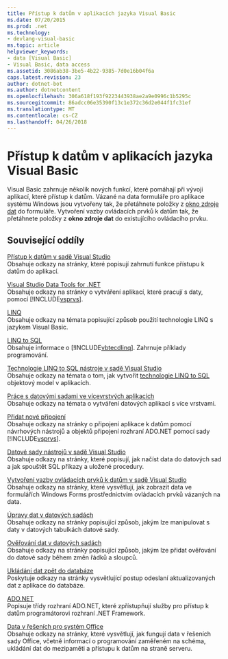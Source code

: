 ```yaml
---
title: Přístup k datům v aplikacích jazyka Visual Basic
ms.date: 07/20/2015
ms.prod: .net
ms.technology:
- devlang-visual-basic
ms.topic: article
helpviewer_keywords:
- data [Visual Basic]
- Visual Basic, data access
ms.assetid: 3086ab38-3be5-4b22-9385-7d0e16b04f6a
caps.latest.revision: 23
author: dotnet-bot
ms.author: dotnetcontent
ms.openlocfilehash: 306a618f193f9223443938ae2a9e0996c1b5295c
ms.sourcegitcommit: 86adcc06e35390f13c1e372c36d2e044f1fc31ef
ms.translationtype: MT
ms.contentlocale: cs-CZ
ms.lasthandoff: 04/26/2018
---
```

# <a name="accessing-data-in-visual-basic-applications"></a>Přístup k datům v aplikacích jazyka Visual Basic
Visual Basic zahrnuje několik nových funkcí, které pomáhají při vývoji aplikací, které přístup k datům. Vázané na data formuláře pro aplikace systému Windows jsou vytvořeny tak, že přetáhnete položky z [okno zdroje dat](/visualstudio/data-tools/add-new-data-sources) do formuláře. Vytvoření vazby ovládacích prvků k datům tak, že přetáhnete položky z **okno zdroje dat** do existujícího ovládacího prvku.  
  
## <a name="related-sections"></a>Související oddíly  
 [Přístup k datům v sadě Visual Studio](/visualstudio/data-tools/)  
 Obsahuje odkazy na stránky, které popisují zahrnutí funkce přístupu k datům do aplikací.

 [Visual Studio Data Tools for .NET](/visualstudio/data-tools/visual-studio-data-tools-for-dotnet)  
 Obsahuje odkazy na stránky o vytváření aplikací, které pracují s daty, pomocí [!INCLUDE[vsprvs](~/includes/vsprvs-md.md)].  
  
 [LINQ](../../visual-basic/programming-guide/language-features/linq/index.md)  
 Obsahuje odkazy na témata popisující způsob použití technologie LINQ s jazykem Visual Basic.  
  
 [LINQ to SQL](../../framework/data/adonet/sql/linq/index.md)  
 Obsahuje informace o [!INCLUDE[vbtecdlinq](~/includes/vbtecdlinq-md.md)]. Zahrnuje příklady programování.  
  
 [Technologie LINQ to SQL nástroje v sadě Visual Studio](/visualstudio/data-tools/linq-to-sql-tools-in-visual-studio2)  
 Obsahuje odkazy na témata o tom, jak vytvořit [technologie LINQ to SQL](../../framework/data/adonet/sql/linq/index.md) objektový model v aplikacích.  
  
 [Práce s datovými sadami ve vícevrstvých aplikacích](/visualstudio/data-tools/work-with-datasets-in-n-tier-applications)  
 Obsahuje odkazy na témata o vytváření datových aplikací s více vrstvami.  
     
 [Přidat nové připojení](/visualstudio/data-tools/add-new-connections)  
 Obsahuje odkazy na stránky o připojení aplikace k datům pomocí návrhových nástrojů a objektů připojení rozhraní ADO.NET pomocí sady [!INCLUDE[vsprvs](~/includes/vsprvs-md.md)].  

 [Datové sady nástrojů v sadě Visual Studio](/visualstudio/data-tools/dataset-tools-in-visual-studio)  
 Obsahuje odkazy na stránky, které popisují, jak načíst data do datových sad a jak spouštět SQL příkazy a uložené procedury.  
  
 [Vytvoření vazby ovládacích prvků k datům v sadě Visual Studio](/visualstudio/data-tools/bind-controls-to-data-in-visual-studio)  
 Obsahuje odkazy na stránky, které vysvětlují, jak zobrazit data ve formulářích Windows Forms prostřednictvím ovládacích prvků vázaných na data.  
  
 [Úpravy dat v datových sadách](/visualstudio/data-tools/edit-data-in-datasets)  
 Obsahuje odkazy na stránky popisující způsob, jakým lze manipulovat s daty v datových tabulkách datové sady.  
  
 [Ověřování dat v datových sadách](/visualstudio/data-tools/validate-data-in-datasets)  
 Obsahuje odkazy na stránky popisující způsob, jakým lze přidat ověřování do datové sady během změn řádků a sloupců.  
  
 [Ukládání dat zpět do databáze](/visualstudio/data-tools/save-data-back-to-the-database)  
 Poskytuje odkazy na stránky vysvětlující postup odeslaní aktualizovaných dat z aplikace do databáze.  
  
 [ADO.NET](../../framework/data/adonet/index.md)  
 Popisuje třídy rozhraní ADO.NET, které zpřístupňují služby pro přístup k datům programátorovi rozhraní .NET Framework.

 [Data v řešeních pro systém Office](https://msdn.microsoft.com/library/xx069ybh)  
 Obsahuje odkazy na stránky, které vysvětlují, jak fungují data v řešeních sady Office, včetně informací o programování zaměřeném na schéma, ukládání dat do mezipaměti a přístupu k datům na straně serveru.
